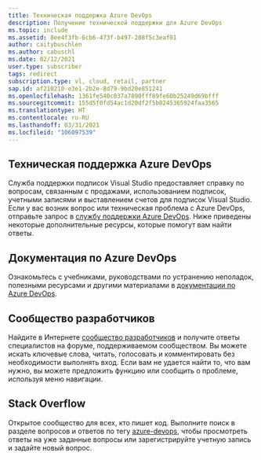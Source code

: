 ```yaml
---
title: Техническая поддержка Azure DevOps
description: Получение технической поддержки для Azure DevOps
ms.topic: include
ms.assetid: 8ee4f3fb-6cb6-473f-b497-208f5c3eaf01
author: caitybuschlen
ms.author: cabuschl
ms.date: 02/12/2021
user.type: subscriber
tags: redirect
subscription.type: vl, cloud, retail, partner
sap.id: af210210-e3e1-2b2e-8d79-9bd20e851241
ms.openlocfilehash: 1361fe540c037a7890fff89fe60b25249d69bfff
ms.sourcegitcommit: 155d5f0fd54ac1d20df2f5b0245365924faa3565
ms.translationtype: HT
ms.contentlocale: ru-RU
ms.lasthandoff: 03/31/2021
ms.locfileid: "106097539"
---
```

## <a name="azure-devops-technical-support"></a>Техническая поддержка Azure DevOps  

Служба поддержки подписок Visual Studio предоставляет справку по вопросам, связанным с продажами, использованием подписок, учетными записями и выставлением счетов для подписок Visual Studio. Если у вас возник вопрос или техническая проблема с Azure DevOps, отправьте запрос в [службу поддержки Azure DevOps](https://azure.microsoft.com/support/devops/). Ниже приведены некоторые дополнительные ресурсы, которые помогут вам найти ответы.

## <a name="azure-devops-documentation"></a>Документация по Azure DevOps 

Ознакомьтесь с учебниками, руководствами по устранению неполадок, полезными ресурсами и другими материалами в [документации по Azure DevOps](https://docs.microsoft.com/azure/devops/?view=azure-devops&preserve-view=true).

## <a name="developer-community"></a>Сообщество разработчиков

Найдите в Интернете [сообщество разработчиков](https://developercommunity.visualstudio.com/spaces/21/index.html) и получите ответы специалистов на форуме, поддерживаемом сообществом. Вы можете искать ключевые слова, читать, голосовать и комментировать без необходимости выполнять вход. Если вам не удается найти то, что вам нужно, вы можете предложить функцию или сообщить о проблеме, используя меню навигации. 

## <a name="stack-overflow"></a>Stack Overflow

Открытое сообщество для всех, кто пишет код. Выполните поиск в разделе вопросов и ответов по тегу [azure-devops](https://stackoverflow.com/questions/tagged/azure-devops?tab=Newest), чтобы просмотреть ответы на уже заданные вопросы или зарегистрируйте учетную запись и задайте новый вопрос. 
